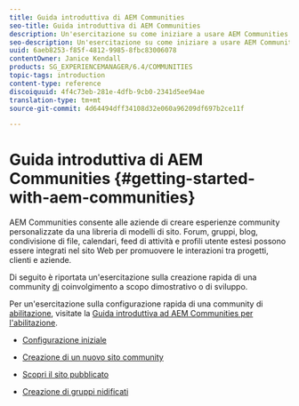 ```yaml
---
title: Guida introduttiva di AEM Communities
seo-title: Guida introduttiva di AEM Communities
description: Un'esercitazione su come iniziare a usare AEM Communities
seo-description: Un'esercitazione su come iniziare a usare AEM Communities
uuid: 6aeb8253-f85f-4812-9985-8fbc83006078
contentOwner: Janice Kendall
products: SG_EXPERIENCEMANAGER/6.4/COMMUNITIES
topic-tags: introduction
content-type: reference
discoiquuid: 4f4c73eb-281e-4dfb-9cb0-2341d5ee94ae
translation-type: tm+mt
source-git-commit: 4d64494dff34108d32e060a96209df697b2ce11f

---
```



# Guida introduttiva di AEM Communities {#getting-started-with-aem-communities}

AEM Communities consente alle aziende di creare esperienze community personalizzate da una libreria di modelli di sito. Forum, gruppi, blog, condivisione di file, calendari, feed di attività e profili utente estesi possono essere integrati nel sito Web per promuovere le interazioni tra progetti, clienti e aziende.

Di seguito è riportata un&#39;esercitazione sulla creazione rapida di una community [di](overview.md#engagement-community) coinvolgimento a scopo dimostrativo o di sviluppo.

Per un&#39;esercitazione sulla configurazione rapida di una community di [abilitazione](overview.md#enablement-community), visitate la [Guida introduttiva ad AEM Communities per l&#39;abilitazione](getting-started-enablement.md).

* [Configurazione iniziale](setup.md)

* [Creazione di un nuovo sito community](create-site.md)

* [Scopri il sito pubblicato](published-site.md)

* [Creazione di gruppi nidificati](nested-groups.md)

